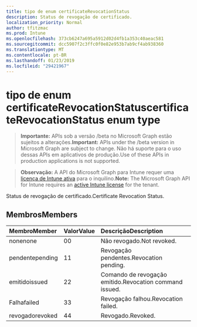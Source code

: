 ```yaml
---
title: tipo de enum certificateRevocationStatus
description: Status de revogação de certificado.
localization_priority: Normal
author: tfitzmac
ms.prod: Intune
ms.openlocfilehash: 373cb6247a695a5912d02d4fb1a353c40aeac581
ms.sourcegitcommit: dcc5907f2c3ffc0f0e82e953b7ab9cf4ab938360
ms.translationtype: MT
ms.contentlocale: pt-BR
ms.lasthandoff: 01/23/2019
ms.locfileid: "29421967"
---
```

# <a name="certificaterevocationstatus-enum-type"></a><span data-ttu-id="571de-103">tipo de enum certificateRevocationStatus</span><span class="sxs-lookup"><span data-stu-id="571de-103">certificateRevocationStatus enum type</span></span>

> <span data-ttu-id="571de-104">**Importante:** APIs sob a versão /beta no Microsoft Graph estão sujeitos a alterações.</span><span class="sxs-lookup"><span data-stu-id="571de-104">**Important:** APIs under the /beta version in Microsoft Graph are subject to change.</span></span> <span data-ttu-id="571de-105">Não há suporte para o uso dessas APIs em aplicativos de produção.</span><span class="sxs-lookup"><span data-stu-id="571de-105">Use of these APIs in production applications is not supported.</span></span>

> <span data-ttu-id="571de-106">**Observação:** A API do Microsoft Graph para Intune requer uma [licença de Intune ativa](https://go.microsoft.com/fwlink/?linkid=839381) para o inquilino.</span><span class="sxs-lookup"><span data-stu-id="571de-106">**Note:** The Microsoft Graph API for Intune requires an [active Intune license](https://go.microsoft.com/fwlink/?linkid=839381) for the tenant.</span></span>

<span data-ttu-id="571de-107">Status de revogação de certificado.</span><span class="sxs-lookup"><span data-stu-id="571de-107">Certificate Revocation Status.</span></span>

## <a name="members"></a><span data-ttu-id="571de-108">Membros</span><span class="sxs-lookup"><span data-stu-id="571de-108">Members</span></span>
|<span data-ttu-id="571de-109">Membro</span><span class="sxs-lookup"><span data-stu-id="571de-109">Member</span></span>|<span data-ttu-id="571de-110">Valor</span><span class="sxs-lookup"><span data-stu-id="571de-110">Value</span></span>|<span data-ttu-id="571de-111">Descrição</span><span class="sxs-lookup"><span data-stu-id="571de-111">Description</span></span>|
|:---|:---|:---|
|<span data-ttu-id="571de-112">none</span><span class="sxs-lookup"><span data-stu-id="571de-112">none</span></span>|<span data-ttu-id="571de-113">0</span><span class="sxs-lookup"><span data-stu-id="571de-113">0</span></span>|<span data-ttu-id="571de-114">Não revogado.</span><span class="sxs-lookup"><span data-stu-id="571de-114">Not revoked.</span></span>|
|<span data-ttu-id="571de-115">pendente</span><span class="sxs-lookup"><span data-stu-id="571de-115">pending</span></span>|<span data-ttu-id="571de-116">1</span><span class="sxs-lookup"><span data-stu-id="571de-116">1</span></span>|<span data-ttu-id="571de-117">Revogação pendentes.</span><span class="sxs-lookup"><span data-stu-id="571de-117">Revocation pending.</span></span>|
|<span data-ttu-id="571de-118">emitido</span><span class="sxs-lookup"><span data-stu-id="571de-118">issued</span></span>|<span data-ttu-id="571de-119">2</span><span class="sxs-lookup"><span data-stu-id="571de-119">2</span></span>|<span data-ttu-id="571de-120">Comando de revogação emitido.</span><span class="sxs-lookup"><span data-stu-id="571de-120">Revocation command issued.</span></span>|
|<span data-ttu-id="571de-121">Falha</span><span class="sxs-lookup"><span data-stu-id="571de-121">failed</span></span>|<span data-ttu-id="571de-122">3</span><span class="sxs-lookup"><span data-stu-id="571de-122">3</span></span>|<span data-ttu-id="571de-123">Revogação falhou.</span><span class="sxs-lookup"><span data-stu-id="571de-123">Revocation failed.</span></span>|
|<span data-ttu-id="571de-124">revogado</span><span class="sxs-lookup"><span data-stu-id="571de-124">revoked</span></span>|<span data-ttu-id="571de-125">4</span><span class="sxs-lookup"><span data-stu-id="571de-125">4</span></span>|<span data-ttu-id="571de-126">Revogado.</span><span class="sxs-lookup"><span data-stu-id="571de-126">Revoked.</span></span>|




